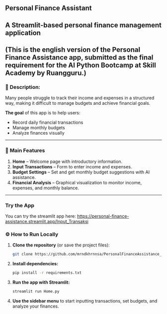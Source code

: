 ## Personal Finance Assistant

**A Streamlit-based personal finance management application**
---
(This is the english version of the Personal Finance Assistance app, submitted as the final requirement for the AI Python Bootcamp at Skill Academy by Ruangguru.)
---

### 📝 **Description:**

Many people struggle to track their income and expenses in a structured way, making it difficult to manage budgets and achieve financial goals.

**The goal** of this app is to help users:

* Record daily financial transactions
* Manage monthly budgets
* Analyze finances visually

---

### 🌟 **Main Features**

1. **Home** – Welcome page with introductory information.
2. **Input Transactions** – Form to enter income and expenses.
3. **Budget Settings** – Set and get monthly budget suggestions with AI assistance.
4. **Financial Analysis** – Graphical visualization to monitor income, expenses, and monthly balance.

---
### **Try the App**

You can try the streamlit app here: https://personal-finance-assistance.streamlit.app/Input_Transaksi

### ⚙️ **How to Run Locally**

1. **Clone the repository** (or save the project files):

   ```bash
   git clone https://github.com/mrndkhrnnsa/PersonalFinanceAssistance_EN.git
   ```

2. **Install dependencies:**

   ```bash
   pip install -r requirements.txt
   ```

3. **Run the app with Streamlit:**

   ```bash
   streamlit run Home.py
   ```

4. **Use the sidebar menu** to start inputting transactions, set budgets, and analyze your finances.
